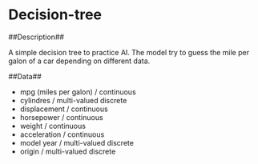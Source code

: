 # Decision-tree

##Description##


A simple decision tree to practice AI. The model try to guess the mile per galon of a car depending on different data. 

##Data##

* mpg (miles per galon) / continuous
* cylindres / multi-valued discrete
* displacement / continuous
* horsepower / continuous
* weight / continuous
* acceleration / continuous
* model year / multi-valued discrete
* origin / multi-valued discrete
              
